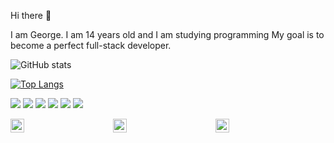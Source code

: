 Hi there 👋

I am George. I am 14 years old and I am studying programming My goal is to become a perfect full-stack developer.

![GitHub stats](https://github-readme-stats.vercel.app/api?username=giorgi200706&show_icons=true)

[![Top Langs](https://github-readme-stats.vercel.app/api/top-langs/?username=giorgi200706&layout=compact)](https://github.com/giorgi200706/github-readme-stats)

![](https://img.shields.io/badge/-C++-00599C?logo=c++&logoColor=fff)
![](https://img.shields.io/badge/-PYTHON-776AB?logo=python&logoColor=fff)
![](https://img.shields.io/badge/-FLASK-000000?logo=flask&logoColor=fff)
![](https://img.shields.io/badge/-HTML-e34f26?logo=html5&logoColor=fff)
![](https://img.shields.io/badge/-CSS-1572B6?logo=css&logoColor=fff)
![](https://img.shields.io/badge/-SASS-CC6699?logo=scss&logoColor=fff)

<div style=" width: 350px; display: flex; justify-content: space-between; "> 
  <img style=" width: 22px;" src="https://cdn.jsdelivr.net/npm/simple-icons@v3/icons/facebook.svg" href="https://youtube.com/">
  <img style=" width: 22px;" src="https://cdn.jsdelivr.net/npm/simple-icons@v3/icons/twitter.svg" href="https://twitter.com/"/>
  <img style=" width: 22px;" src="https://cdn.jsdelivr.net/npm/simple-icons@v3/icons/instagram.svg" href= "https://www.instagram.com/in/"/>
</div>

